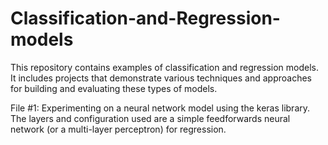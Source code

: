 # Classification-and-Regression-models
This repository contains examples of classification and regression models. It includes projects that demonstrate various techniques and approaches for building and evaluating these types of models.

File #1: Experimenting on a neural network model using the keras library. The layers and configuration used are a simple feedforwards neural network (or a multi-layer perceptron) for regression.
